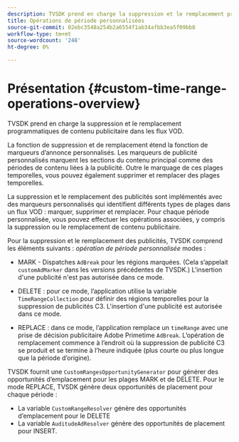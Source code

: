 ```yaml
---
description: TVSDK prend en charge la suppression et le remplacement programmatiques de contenu publicitaire dans les flux VOD.
title: Opérations de période personnalisées
source-git-commit: 02ebc3548a254b2a6554f1ab34afbb3ea5f09bb8
workflow-type: tm+mt
source-wordcount: '248'
ht-degree: 0%

---
```


# Présentation {#custom-time-range-operations-overview}

TVSDK prend en charge la suppression et le remplacement programmatiques de contenu publicitaire dans les flux VOD.

La fonction de suppression et de remplacement étend la fonction de marqueurs d’annonce personnalisés. Les marqueurs de publicité personnalisés marquent les sections du contenu principal comme des périodes de contenu liées à la publicité. Outre le marquage de ces plages temporelles, vous pouvez également supprimer et remplacer des plages temporelles.

<!--<a id="section_D3FE668CAF764DCC912373D5410C932C"></a>-->

La suppression et le remplacement des publicités sont implémentés avec des marqueurs personnalisés qui identifient différents types de plages dans un flux VOD : marquer, supprimer et remplacer. Pour chaque période personnalisée, vous pouvez effectuer les opérations associées, y compris la suppression ou le remplacement de contenu publicitaire.

Pour la suppression et le remplacement des publicités, TVSDK comprend les éléments suivants : *opération de période personnalisée* modes :

* MARK - Dispatches `AdBreak` pour les régions marquées. (Cela s’appelait `customAdMarker` dans les versions précédentes de TVSDK.) L&#39;insertion d&#39;une publicité n&#39;est pas autorisée dans ce mode.

* DELETE : pour ce mode, l’application utilise la variable `TimeRangeCollection` pour définir des régions temporelles pour la suppression de publicités C3. L&#39;insertion d&#39;une publicité est autorisée dans ce mode.
* REPLACE : dans ce mode, l’application remplace un `timeRange` avec une prise de décision publicitaire Adobe Primetime `AdBreak`. L’opération de remplacement commence à l’endroit où la suppression de publicité C3 se produit et se termine à l’heure indiquée (plus courte ou plus longue que la période d’origine).

TVSDK fournit une `CustomRangesOpportunityGenerator` pour générer des opportunités d’emplacement pour les plages MARK et de DELETE. Pour le mode REPLACE, TVSDK génère deux opportunités de placement pour chaque période :

* La variable `CustomRangeResolver` génère des opportunités d’emplacement pour le DELETE
* La variable `AuditudeAdResolver` génère des opportunités de placement pour INSERT.
